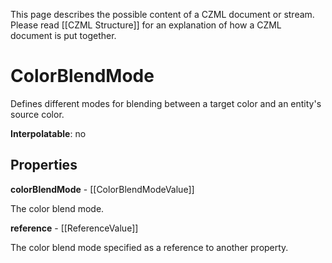 This page describes the possible content of a CZML document or stream.  Please read [[CZML Structure]] for an explanation of how a CZML document is put together.

# ColorBlendMode

Defines different modes for blending between a target color and an entity's source color.

**Interpolatable**: no

## Properties

**colorBlendMode** - [[ColorBlendModeValue]]

The color blend mode.


**reference** - [[ReferenceValue]]

The color blend mode specified as a reference to another property.


